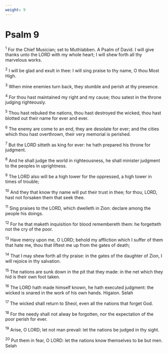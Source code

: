 ```yaml
---
weight: 9
---
```


# Psalm 9

<sup>1</sup> For the Chief Musician; set to Muthlabben. A Psalm of David. I will give thanks unto the LORD with my whole heart; I will shew forth all thy marvelous works. 

<sup>2</sup> I will be glad and exult in thee: I will sing praise to thy name, O thou Most High. 

<sup>3</sup> When mine enemies turn back, they stumble and perish at thy presence. 

<sup>4</sup> For thou hast maintained my right and my cause; thou satest in the throne judging righteously. 

<sup>5</sup> Thou hast rebuked the nations, thou hast destroyed the wicked, thou hast blotted out their name for ever and ever. 

<sup>6</sup> The enemy are come to an end, they are desolate for ever; and the cities which thou hast overthrown, their very memorial is perished. 

<sup>7</sup> But the LORD sitteth as king for ever: he hath prepared his throne for judgment. 

<sup>8</sup> And he shall judge the world in righteousness, he shall minister judgment to the peoples in uprightness. 

<sup>9</sup> The LORD also will be a high tower for the oppressed, a high tower in times of trouble; 

<sup>10</sup> And they that know thy name will put their trust in thee; for thou, LORD, hast not forsaken them that seek thee. 

<sup>11</sup> Sing praises to the LORD, which dwelleth in Zion: declare among the people his doings. 

<sup>12</sup> For he that maketh inquisition for blood remembereth them: he forgetteth not the cry of the poor. 

<sup>13</sup> Have mercy upon me, O LORD; behold my affliction which I suffer of them that hate me, thou that liftest me up from the gates of death; 

<sup>14</sup> That I may shew forth all thy praise: in the gates of the daughter of Zion, I will rejoice in thy salvation. 

<sup>15</sup> The nations are sunk down in the pit that they made: in the net which they hid is their own foot taken. 

<sup>16</sup> The LORD hath made himself known, he hath executed judgment: the wicked is snared in the work of his own hands. Higaion. Selah 

<sup>17</sup> The wicked shall return to Sheol, even all the nations that forget God. 

<sup>18</sup> For the needy shall not alway be forgotten, nor the expectation of the poor perish for ever. 

<sup>19</sup> Arise, O LORD; let not man prevail: let the nations be judged in thy sight. 

<sup>20</sup> Put them in fear, O LORD: let the nations know themselves to be but men. Selah 



